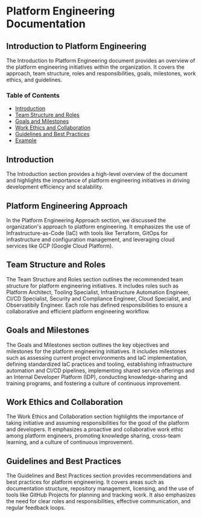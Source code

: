 # Platform Engineering Documentation

## Introduction to Platform Engineering

The Introduction to Platform Engineering document provides an overview of the platform engineering initiatives within the organization. It covers the approach, team structure, roles and responsibilities, goals, milestones, work ethics, and guidelines.

### Table of Contents

- [Introduction](./introduction.md)
- [Team Structure and Roles](./team-structure-and-roles.md)
- [Goals and Milestones](./goals-and-milestones.md)
- [Work Ethics and Collaboration](./work-ethics-and-collaboration.md)
- [Guidelines and Best Practices](./guidelines-and-best-practices.md)
- [Example](./example.md)

## Introduction

The Introduction section provides a high-level overview of the document and highlights the importance of platform engineering initiatives in driving development efficiency and scalability.

## Platform Engineering Approach

In the Platform Engineering Approach section, we discussed the organization's approach to platform engineering. It emphasizes the use of Infrastructure-as-Code (IaC) with tools like Terraform, GitOps for infrastructure and configuration management, and leveraging cloud services like GCP (Google Cloud Platform).

## Team Structure and Roles

The Team Structure and Roles section outlines the recommended team structure for platform engineering initiatives. It includes roles such as Platform Architect, Tooling Specialist, Infrastructure Automation Engineer, CI/CD Specialist, Security and Compliance Engineer, Cloud Specialist, and Observatibily Engineer. Each role has defined responsibilities to ensure a collaborative and efficient platform engineering workflow.

## Goals and Milestones

The Goals and Milestones section outlines the key objectives and milestones for the platform engineering initiatives. It includes milestones such as assessing current project environments and IaC implementation, defining standardized IaC practices and tooling, establishing infrastructure automation and CI/CD pipelines, implementing shared service offerings and an Internal Developer Platform (IDP), conducting knowledge-sharing and training programs, and fostering a culture of continuous improvement.

## Work Ethics and Collaboration

The Work Ethics and Collaboration section highlights the importance of taking initiative and assuming responsibilities for the good of the platform and developers. It emphasizes a proactive and collaborative work ethic among platform engineers, promoting knowledge sharing, cross-team learning, and a culture of continuous improvement.

## Guidelines and Best Practices

The Guidelines and Best Practices section provides recommendations and best practices for platform engineering. It covers areas such as documentation structure, repository management, licensing, and the use of tools like GitHub Projects for planning and tracking work. It also emphasizes the need for clear roles and responsibilities, effective communication, and regular feedback loops.
